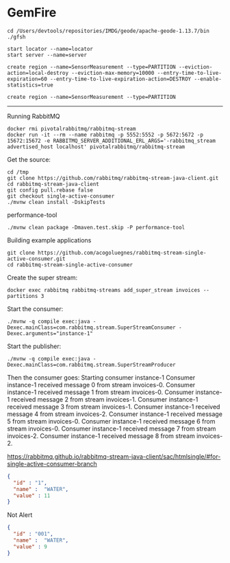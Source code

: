 
# GemFire


```shell
cd /Users/devtools/repositories/IMDG/geode/apache-geode-1.13.7/bin
./gfsh
```


```shell
start locator --name=locator
start server --name=server
```

```shell
create region --name=SensorMeasurement --type=PARTITION --eviction-action=local-destroy --eviction-max-memory=10000 --entry-time-to-live-expiration=60 --entry-time-to-live-expiration-action=DESTROY --enable-statistics=true 
```

```shell
create region --name=SensorMeasurement --type=PARTITION 
```

-------------
Running RabbitMQ

```shell
docker rmi pivotalrabbitmq/rabbitmq-stream
docker run -it --rm --name rabbitmq -p 5552:5552 -p 5672:5672 -p 15672:15672 -e RABBITMQ_SERVER_ADDITIONAL_ERL_ARGS='-rabbitmq_stream advertised_host localhost' pivotalrabbitmq/rabbitmq-stream
```

Get the source:


```shell
cd /tmp
git clone https://github.com/rabbitmq/rabbitmq-stream-java-client.git
cd rabbitmq-stream-java-client
git config pull.rebase false
git checkout single-active-consumer
./mvnw clean install -DskipTests
```


performance-tool

```shell
./mvnw clean package -Dmaven.test.skip -P performance-tool
```

Building example applications

```shell
git clone https://github.com/acogoluegnes/rabbitmq-stream-single-active-consumer.git
cd rabbitmq-stream-single-active-consumer
````

Create the super stream:

```shell
docker exec rabbitmq rabbitmq-streams add_super_stream invoices --partitions 3
```

Start the consumer:

```shell
./mvnw -q compile exec:java -Dexec.mainClass=com.rabbitmq.stream.SuperStreamConsumer -Dexec.arguments="instance-1"
```

Start the publisher:

```shell
./mvnw -q compile exec:java -Dexec.mainClass=com.rabbitmq.stream.SuperStreamProducer
```


Then the consumer goes:
Starting consumer instance-1
Consumer instance-1 received message 0 from stream invoices-0.
Consumer instance-1 received message 1 from stream invoices-0.
Consumer instance-1 received message 2 from stream invoices-1.
Consumer instance-1 received message 3 from stream invoices-1.
Consumer instance-1 received message 4 from stream invoices-2.
Consumer instance-1 received message 5 from stream invoices-0.
Consumer instance-1 received message 6 from stream invoices-0.
Consumer instance-1 received message 7 from stream invoices-2.
Consumer instance-1 received message 8 from stream invoices-2.


https://rabbitmq.github.io/rabbitmq-stream-java-client/sac/htmlsingle/#for-single-active-consumer-branch


```json
{
  "id" : "1",
  "name" :  "WATER",
  "value" : 11
}
```

Not Alert
```json
{
  "id" : "001",
  "name" :  "WATER",
  "value" : 9
}
```

